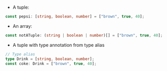 - A tuple:

```ts
const pepsi: [string, boolean, number] = ["brown", true, 40];
```

- An array:

```ts
const notATuple: (string | boolean | number)[] = ["brown", true, 40];
```

- A tuple with type annotation from type alias

```ts
// Type alias
type Drink = [string, boolean, number];
const coke: Drink = ["brown", true, 40];
```

